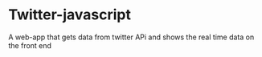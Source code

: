 # Twitter-javascript
A web-app that gets data from twitter APi and shows the real time data on the front end
